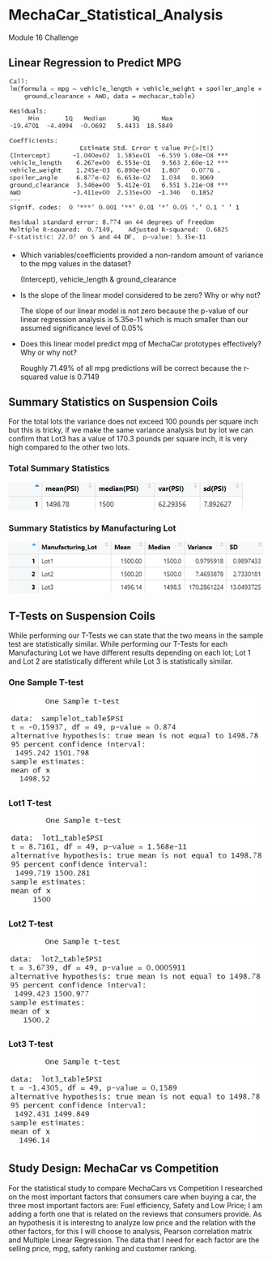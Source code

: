# MechaCar_Statistical_Analysis
Module 16 Challenge

## Linear Regression to Predict MPG

![MechaCarLinearRegression](https://github.com/alosmad/MechaCar_Statistical_Analysis/blob/a2d710ae08f1d53f42cc397c9c4285d5d04dfaa9/MechaCarLinearRegression.png)

- Which variables/coefficients provided a non-random amount of variance to the mpg values in the dataset?

    (Intercept), vehicle_length & ground_clearance
 - Is the slope of the linear model considered to be zero? Why or why not?
 
    The slope of our linear model is not zero because the p-value of our linear regression analysis is 5.35e-11 which is much smaller than our assumed significance level     of 0.05%
 - Does this linear model predict mpg of MechaCar prototypes effectively? Why or why not?
 
    Roughly 71.49% of all mpg predictions will be correct because the r-squared value is 0.7149


## Summary Statistics on Suspension Coils

For the total lots the variance does not exceed 100 pounds per square inch but this is tricky, if we make the same variance analysis but by lot we can confirm that Lot3 has a value of 170.3 pounds per square inch, it is very high compared to the other two lots.

### Total Summary Statistics

![Total_summary](https://github.com/alosmad/MechaCar_Statistical_Analysis/blob/c265413ae1cc5c7f73941825568391948f53e543/Total_summary.png)

### Summary Statistics by Manufacturing Lot

![Lot_summary](https://github.com/alosmad/MechaCar_Statistical_Analysis/blob/4670408b14cebd1a203ecf26ffc3851fcc12f587/Lot_summary.png)

## T-Tests on Suspension Coils

While performing our T-Tests we can state that the two means in the sample test are statistically similar.
While performing our T-Tests for each Manufacturing Lot we have different results depending on each lot; Lot 1 and Lot 2 are statistically different while Lot 3 is statistically similar.

### One Sample T-test
![Onesamplttest](https://github.com/alosmad/MechaCar_Statistical_Analysis/blob/5e7364fcfce6db7399648448195eba59bb59ae0a/Onesamplettest.png)
### Lot1 T-test
![Lot1ttest](https://github.com/alosmad/MechaCar_Statistical_Analysis/blob/5e7364fcfce6db7399648448195eba59bb59ae0a/Lot1ttest.png)
### Lot2 T-test
![Lot2ttest](https://github.com/alosmad/MechaCar_Statistical_Analysis/blob/5e7364fcfce6db7399648448195eba59bb59ae0a/Lot2ttest.png)
### Lot3 T-test
![Lot3ttest](https://github.com/alosmad/MechaCar_Statistical_Analysis/blob/5e7364fcfce6db7399648448195eba59bb59ae0a/Lot3ttest.png)

## Study Design: MechaCar vs Competition

For the statistical study to compare MechaCars vs Competition I researched on the most important factors that consumers care when buying a car, the three most important factors are: Fuel efficiency, Safety and Low Price; I am adding a forth one that is related on the reviews that consumers provide.
As an hypothesis it is interestng to analyze low price and the relation with the other factors, for this I will choose to analysis, Pearson correlation matrix and Multiple Linear Regression.
The data that I need for each factor are the selling price, mpg, safety ranking and customer ranking.


